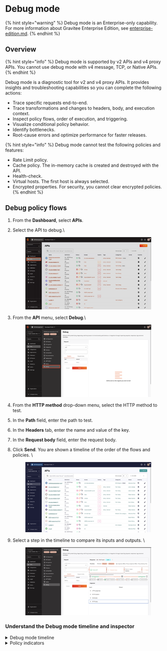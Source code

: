 # Debug mode

{% hint style="warning" %}
Debug mode is an Enterprise-only capability. For more information about Gravitee Enterprise Edition, see [enterprise-edition.md](../overview/enterprise-edition.md "mention").
{% endhint %}

## Overview

{% hint style="info" %}
Debug mode is supported by v2 APIs and v4 proxy APIs. You cannot use debug mode with v4 message, TCP, or Native APIs.
{% endhint %}

Debug mode is a diagnostic tool for v2 and v4 proxy APIs. It provides insights and troubleshooting capabilities so you can complete the following actions:

* Trace specific requests end-to-end.
* Trace transformations and changes to headers, body, and execution context.
* Inspect policy flows, order of execution, and triggering.
* Visualize conditional policy behavior.
* Identify bottlenecks.
* Root-cause errors and optimize performance for faster releases.

{% hint style="info" %}
Debug mode cannot test the following policies and features:

* Rate Limit policy.
* Cache policy. The in-memory cache is created and destroyed with the API.
* Health-check.
* Virtual hosts. The first host is always selected.
* Encrypted properties. For security, you cannot clear encrypted policies.
{% endhint %}

## Debug policy flows

1. From the **Dashboard**, select **APIs**.
2.  Select the API to debug.\


    <figure><img src="../.gitbook/assets/F7FEF455-70DE-4D69-88CF-E4C1492FFCC4_1_201_a.jpeg" alt=""><figcaption></figcaption></figure>
3.  From the **API** menu, select **Debug**.\


    <figure><img src="../.gitbook/assets/4113783D-63E4-4EC3-BF1D-E036512CE99E.png" alt=""><figcaption></figcaption></figure>
4. From the **HTTP method** drop-down menu, select the HTTP method to test.
5. In the **Path** field, enter the path to test.&#x20;
6. In the **Headers** tab, enter the name and value of the key.
7. In the **Request body** field, enter the request body.
8.  Click **Send**. You are shown a timeline of the order of the flows and policies. \


    <figure><img src="../.gitbook/assets/image (2).png" alt=""><figcaption></figcaption></figure>
9.  Select a step in the timeline to compare its inputs and outputs. \


    <figure><img src="../.gitbook/assets/56CF95D5-879A-4F32-AB8C-98A640017267.jpeg" alt=""><figcaption></figcaption></figure>

### Understand the Debug mode timeline and inspector

<details>

<summary>Debug mode timeline</summary>

The order of the policies in the timeline reflects the exact order that they were executed by the Gateway. Policies may execute in a different order than they were placed during the design phase due to a performance optimization applied on the policy chain at runtime.

The Gateway executes policies that interact with the HTTP header part of the request (onRequest, onResponse) before policies that interact with the body part of the request (onRequestContent, onResponseContent). A policy may appear twice in the timeline if it interacts with both the header and body of the request.

To navigate the timeline:

* Scroll through the list of policies in the timeline, or select a specific policy using the **quick access** timeline.
* Select **Request Input** or **Request Output** to view the global transformation on the request and the difference between what was received by the Gateway and what was sent to the backend.
* Select **Response Input** or **Response Output** to view the global transformation on the response and the difference between what was received from the backend and what was sent back to the client application.

</details>

<details>

<summary>Policy indicators</summary>

The status of a policy is represented by one of the following indicators:

* **Executed**: The policy has been executed properly.
* **Skipped:** The policy contains a condition that has not been fulfilled. Refer to the inspector for more information on the evaluation of the condition.
* **Error:** An error occurred during policy execution. Refer to the input/output inspector for more information on the error.

Select a specific policy in the timeline to access additional information regarding the input/output of the policy header, context attributes, and body.

The inspector uses 3 colors to indicate the nature of changes:

* **Green:** Indicates an addition.
* **Orange:** Indicates an edit.
* **Red:** Indicates a deletion.

</details>

